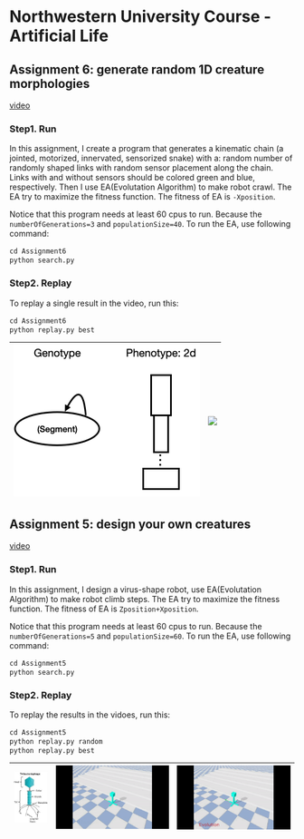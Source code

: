 # Northwestern University Course - Artificial Life

## Assignment 6: generate random 1D creature morphologies

[video](https://youtu.be/ZTteUG4CstI)

### Step1. Run

  In this assignment, I create a program that generates a kinematic chain (a jointed, motorized, innervated, sensorized snake) with a: random number of randomly shaped links with random sensor placement along the chain. Links with and without sensors should be colored green and blue, respectively. Then I use EA(Evolutation Algorithm) to make robot crawl. The EA try to maximize the fitness function. The fitness of EA is `-Xposition`.

  Notice that this program needs at least 60 cpus to run. Because the `numberOfGenerations=3` and `populationSize=40`. To run the EA, use following command: 
  
  ```
  cd Assignment6
  python search.py
  ```

### Step2. Replay

  To replay a single result in the video, run this:
  
  ```
  cd Assignment6
  python replay.py best
  ```


  ![](./Assignment6/data/illustration.png) | ![](./Assignment6/data/combine4.gif)
  :-------------------------:|:-------------------------:


## Assignment 5: design your own creatures

[video](https://youtu.be/9l8x-92wuOg)

### Step1. Run

  In this assignment, I design a virus-shape robot, use EA(Evolutation Algorithm) to make robot climb steps. The EA try to maximize the fitness function. The fitness of EA is `Zposition+Xposition`.

  Notice that this program needs at least 60 cpus to run. Because the `numberOfGenerations=5` and `populationSize=60`. To run the EA, use following command: 
  
  ```
  cd Assignment5
  python search.py
  ```

### Step2. Replay
  
  To replay the results in the vidoes, run this:
  
  ```
  cd Assignment5
  python replay.py random
  python replay.py best
  ```

  ![](./Assignment5/data/virus.jpeg) |![](./Assignment5/data/assignment5-random.gif) | ![](./Assignment5/data/assignment5-evolution.gif)
  :-------------------------:|:-------------------------:|:-------------------------:

